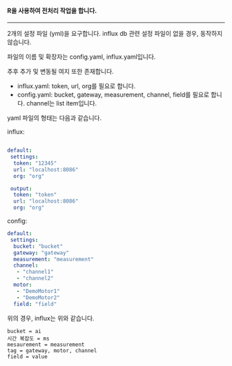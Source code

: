 #### R을 사용하여 전처리 작업을 합니다.
---
2개의 설정 파일 (yml)을 요구합니다. influx db 관련 설정 파일이 없을 경우, 동작하지 않습니다.

파일의 이름 및 확장자는 config.yaml, influx.yaml입니다.

추후 추가 및 변동될 여지 또한 존재합니다.

- influx.yaml: token, url, org를 필요로 합니다.
- config.yaml: bucket, gateway, measurement, channel, field를 필요로 합니다. channel는 list item입니다.

yaml 파일의 형태는 다음과 같습니다.

influx:
```yaml

default:
 settings: 
  token: "12345"
  url: "localhost:8086"
  org: "org"

 output:
  token: "token"
  url: "localhost:8086"
  org: "org"  

```

config:
```yaml
default:
 settings:
  bucket: "bucket"
  gateway: "gateway"
  measurement: "measurement"
  channel:
   - "channel1"
   - "channel2"
  motor:
   - "DemoMotor1"
   - "DemoMotor2"
  field: "field"
```

위의 경우, influx는 위와 같습니다.
```influx
bucket = ai
시간 복잡도 = ms
mesaurement = measurement
tag = gateway, motor, channel
field = value
```
